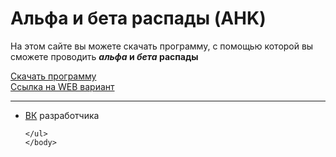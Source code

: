 
<html>
	<head>
		<title>Альфа и бета распады (AHK)</title>
		<meta charset="utf-8">	
		<meta name="keyword" content="альфа, бета, распад, физика">
		<meta name="description" content="На этом сайте вы можете скачать программу, с помощью которой вы сможете проводить альфа и бета распады">
		<link rel="shortcut icon" href="https://w7.pngwing.com/pngs/165/985/png-transparent-atomic-theory-carbon-atomic-mass-chemical-element-atom-symmetry-chemistry-subatomic-particle.png"/>
	</head>
	<body>
		<h1>Альфа и бета распады (AHK)</h1>
	<p>На этом сайте вы можете скачать программу, с помощью которой вы сможете проводить <b><em>альфа</em> и <em>бета</em> распады</b></p>
	<a href="https://github.com/k0g0ff/app/raw/main/Raspad.exe">Скачать программу</a>
	<br> <!-- нужно для переноса строки -->
	<a href="https://k0g0ff.github.io/web/">Ссылка на WEB вариант</a>
	<hr>
	<ul>
		<li><a href="https://vk.com/whoamin">ВК</a> разработчика</li>

	</ul> 
	</body>
</html>
